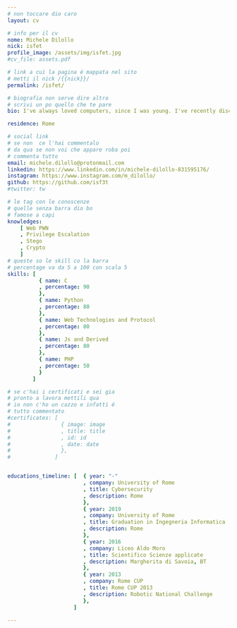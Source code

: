 ```yaml
---
# non toccare dio caro
layout: cv

# info per il cv 
nome: Michele Dilollo
nick: isfet
profile_image: /assets/img/isfet.jpg
#cv_file: assets.pdf

# link a cui la pagina é mappata nel sito
# metti il nick /{{nick}}/
permalink: /isfet/

# biografia non serve dire altro
# scrivi un po quello che te pare
bio: I've always loved computers, since I was young. I've recently discovered the world of CyberSecurity and it's amazing 🔐! Passionate about web mechanics and crypto systems, I'm also interested in hidden secrets and Stego challenge 👀

residence: Rome

# social link 
# se non  ce l'hai commentalo
# da qua se non voi che appare roba poi 
# commenta tutto
email: michele.dilollo@protonmail.com
linkedin: https://www.linkedin.com/in/michele-dilollo-831595176/
instagram: https://www.instagram.com/m_dilollo/ 
github: https://github.com/isf3t
#twitter: tw

# le tag con le conoscenze
# quelle senza barra dio bo
# famose a capi
knowledges:
    [ Web PWN
    , Privilege Escalation
    , Stego
    , Crypto
    ]
# queste so le skill co la barra
# percentage va da 5 a 100 con scala 5
skills: [
          { name: C
          , percentage: 90
          },
          { name: Python
          , percentage: 80
          },
          { name: Web Technologies and Protocol
          , percentage: 80
          },
          { name: Js and Derived
          , percentage: 80
          },
          { name: PHP
          , percentage: 50
          }
        ]

# se c'hai i certificati e sei gia 
# pronto a lavora mettili qua
# io non c'ho un cazzo e infatti é 
# tutto commentato
#certificates: [
#                { image: image
#                , title: title
#                , id: id
#                , date: date
#                },
#              ]


educations_timeline: [  { year: "-"
                        , company: University of Rome
                        , title: Cybersecurity
                        , description: Rome
                        },
                        { year: 2019
                        , company: University of Rome
                        , title: Graduation in Ingegneria Informatica
                        , description: Rome
                        },
                        { year: 2016
                        , company: Liceo Aldo Moro
                        , title: Scientifico Scienze applicate
                        , description: Margherita di Savoia, BT
                        },
                        { year: 2013
                        , company: Rome CUP
                        , title: Rome CUP 2013
                        , description: Robotic National Challenge
                        },
                     ]
                     
---
```


